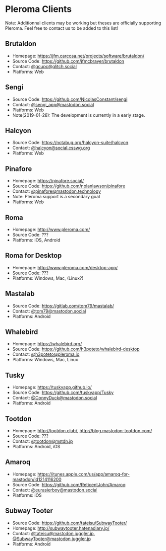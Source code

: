 # Pleroma Clients
Note: Additionnal clients may be working but theses are officially supporting Pleroma.
Feel free to contact us to be added to this list!

## Brutaldon
- Homepage: <https://jfm.carcosa.net/projects/software/brutaldon/>
- Source Code: <https://github.com/jfmcbrayer/brutaldon>
- Contact: [@gcupc@glitch.social](https://glitch.social/users/gcupc)
- Platforms: Web

## Sengi
- Source Code: <https://github.com/NicolasConstant/sengi>
- Contact: [@sengi_app@mastodon.social](https://mastodon.social/users/sengi_app)
- Platforms: Web
- Note(2019-01-28): The development is currently in a early stage.

## Halcyon
- Source Code: <https://notabug.org/halcyon-suite/halcyon>
- Contact: [@halcyon@social.csswg.org](https://social.csswg.org/users/halcyon)
- Platforms: Web

## Pinafore
- Homepage: <https://pinafore.social/>
- Source Code: <https://github.com/nolanlawson/pinafore>
- Contact: [@pinafore@mastodon.technology](https://mastodon.technology/users/pinafore)
- Note: Pleroma support is a secondary goal
- Platforms: Web

## Roma
- Homepage: <http://www.pleroma.com/>
- Source Code: ???
- Platforms: iOS, Android

## Roma for Desktop
- Homepage: <http://www.pleroma.com/desktop-app/>
- Source Code: ???
- Platforms: Windows, Mac, (Linux?)

## Mastalab
- Source Code: <https://gitlab.com/tom79/mastalab/>
- Contact: [@tom79@mastodon.social](https://mastodon.social/users/tom79)
- Platforms: Android

## Whalebird
- Homepage: <https://whalebird.org/>
- Source Code: <https://github.com/h3poteto/whalebird-desktop>
- Contact: [@h3poteto@pleroma.io](https://pleroma.io/users/h3poteto)
- Platforms: Windows, Mac, Linux

## Tusky
- Homepage: <https://tuskyapp.github.io/>
- Source Code: <https://github.com/tuskyapp/Tusky>
- Contact: [@ConnyDuck@mastodon.social](https://mastodon.social/users/ConnyDuck)
- Platforms: Android

## Tootdon
- Homepage: <http://tootdon.club/>, <http://blog.mastodon-tootdon.com/>
- Source Code: ???
- Contact: [@tootdon@mstdn.jp](https://mstdn.jp/users/tootdon)
- Platforms: Android, iOS

## Amaroq
- Homepage: <https://itunes.apple.com/us/app/amaroq-for-mastodon/id1214116200>
- Source Code: <https://github.com/ReticentJohn/Amaroq>
- Contact: [@eurasierboy@mastodon.social](https://mastodon.social/users/eurasierboy)
- Platforms: iOS

## Subway Tooter
- Source Code: <https://github.com/tateisu/SubwayTooter/>
- Homepage: <http://subwaytooter.hatenadiary.jp/>
- Contact: [@tateisu@mastodon.juggler.jp](https://mastodon.juggler.jp/users/tateisu), [@SubwayTooter@mastodon.juggler.jp](https://mastodon.juggler.jp/users/SubwayTooter)
- Platforms: Android
